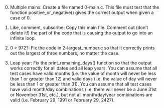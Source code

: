 0. Multiple mains:
	Create a file named 0-main.c. This file must test that the function positive_or_negative() gives the correct output when given a case of 0.

1. Like, comment, subscribe:
	Copy this main file. Comment out (don’t delete it!) the part of the code that is causing the output to go into an infinite loop.

2. 0 > 972?:
	Fix the code in 2-largest_number.c so that it correctly prints out the largest of three numbers, no matter the case.

3. Leap year:
	Fix the print_remaining_days() function so that the output works correctly for all dates and all leap years.
             You can assume that all test cases have valid months (i.e. the value of month will never be less than 1 or greater than 12) and valid days (i.e. the value of day will never be less than 1 or greater than 31).
            You can assume that all test cases have valid month/day combinations (i.e. there will never be a June 31st or November 31st, etc.), but not all month/day/year combinations are valid (i.e. February 29, 1991 or February 29, 2427).
